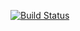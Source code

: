 [![Build Status](https://travis-ci.org/lmfink/lab6_repo.svg?branch=master)](https://travis-ci.org/lmfink/lab6_repo)